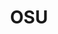 ---
title: OSU
crosslinks:
- youtubefactsbot
- MassdropBot
- Columbus
- osugame
- osutickets
- place
- youtubot
- cscareerquestions
- livven
- news
- TheB1G
- frat
- ProjectSolstice
- PennStateUniversity
- bestof
- k19kqb
- Frugal_Jerk
- uCinci
- autotldr
- mildlyinteresting
---